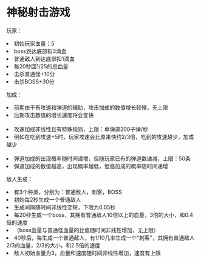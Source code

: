 <h1>神秘射击游戏</h1>

玩家：

<li>初始玩家血量：5  
<li>boss到达底部扣3滴血  
<li>普通敌人到达底部扣1滴血  
<li>每20秒回1/25的总血量  

<li>击杀普通怪+10分  
<li>击杀BOSS+30分  

加成：  
<li>前期由于有攻速和弹道的辅助，攻击加成的数值增长较慢，无上限  
<li>后期攻击数值的增长速度将会变快  
<br>
<br>
<li>攻速加成非线性且有特殊规则，上限：单弹道200子弹/秒  
<li>例如在吃到攻速+5时，玩家攻速会比原来快约2/3倍，吃到的攻速越少，加成越少  
<br>
<br>
<li>弹道加成的出现概率随时间递增，但随玩家已有的弹道数递减，上限：50条  
<li>弹道加成的数值越高，出现概率越低，但高加成的概率随时间递增  

敌人生成：  
<li>有3个种类，分别为：普通敌人，刺客，BOSS  
<li>初始每2秒生成一个普通敌人  
<li>生成间隔随时间非线性变短，下限为0.05秒  
<li>每20秒生成一个boss，其拥有普通敌人10倍以上的血量，3倍的大小，和0.4倍的速度  
<li>（boss血量与普通怪血量的比值随时间非线性增加，无上限）  
<li>40秒后，每生成一个普通敌人，有1/10几率生成一个"刺客"，其拥有普通敌人2/3的血量，2/3的大小，和2.5倍的速度  
<li>敌人初始血量为3，血量和速度随时间非线性增加，速度有上限 



